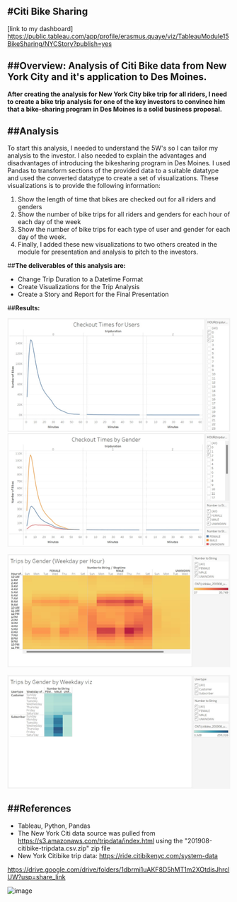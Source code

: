 #**Citi Bike Sharing**
----------------------
[link to my dashboard] https://public.tableau.com/app/profile/erasmus.quaye/viz/TableauModule15BikeSharing/NYCStory?publish=yes

##**Overview: Analysis of Citi Bike data from New York City and it's application to Des Moines.**
-----------------------------------------------------------------------------------------------------
**After creating the analysis for New York City bike trip for all riders, I need to create a bike trip analysis for one of the key investors to convince him that a bike-sharing program in Des Moines is a solid business proposal.**

##**Analysis**
--------------

To start this analysis, I needed to understand the 5W's so I can tailor my analysis to the investor. I also needed to explain the advantages and disadvantages of introducing the bikesharing program in Des Moines. I used Pandas to transform sections of the provided data to a suitable datatype and used the converted datatype to create a set of visualizations. These visualizations is to provide the following information:

1. Show the length of time that bikes are checked out for all riders and genders  
1. Show the number of bike trips for all riders and genders for each hour of each day of the week  
1. Show the number of bike trips for each type of user and gender for each day of the week.  
1. Finally, I added these new visualizations to two others created in the module for presentation and analysis to pitch to the investors.  

##**The deliverables of this analysis are:**
- Change Trip Duration to a Datetime Format
- Create Visualizations for the Trip Analysis
- Create a Story and Report for the Final Presentation

##**Results:**

![image](https://github.com/ras52017/bikesharing/blob/main/images/Checkout%20Times%20for%20Users.jpg)
![image](https://github.com/ras52017/bikesharing/blob/main/images/Checkout%20Times%20by%20Gender.jpg)



![image](https://github.com/ras52017/bikesharing/blob/main/images/Trips%20by%20Gender%20(Weekday%20per%20Hour).jpg)





![image](https://github.com/ras52017/bikesharing/blob/main/images/Trips%20by%20Gender%20by%20Weekday%20viz.jpg)


##**References**
----------------
- Tableau, Python, Pandas
- The New York Citi data source was pulled from https://s3.amazonaws.com/tripdata/index.html using the  "201908-citibike-tripdata.csv.zip" zip file
- New York Citibike trip data: https://ride.citibikenyc.com/system-data


https://drive.google.com/drive/folders/1dbrmi1uAKF8D5hMT1m2XOtdisJhrclUW?usp=share_link

![image](https://user-images.githubusercontent.com/111700418/187080817-158b6a25-50ce-4825-a872-96da324ac2a2.png)
